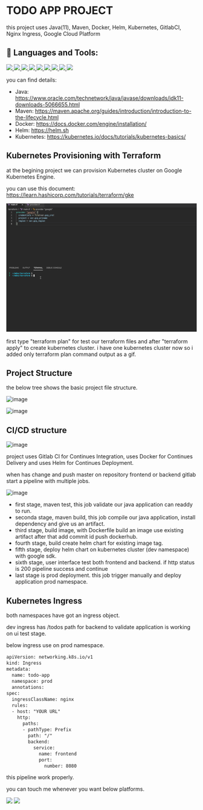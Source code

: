 # TODO APP PROJECT

this project uses Java(11), Maven, Docker, Helm, Kubernetes, GitlabCI, Nginx Ingress, Google Cloud Platform


## 🚀 Languages and Tools:

<p align="left"> 
    <a href="https://www.java.com" target="_blank"> <img src="https://img.icons8.com/color/48/000000/java-coffee-cup-logo.png"/> </a>
    <a href="https://spring.io/projects/spring-boot" target="_blank"> <img src="https://img.icons8.com/color/48/000000/spring-logo.png"/> </a> 
    <a href="https://git-scm.com/" target="_blank"> <img src="https://img.icons8.com/color/48/000000/git.png"/> </a> 
    <a href="https://docs.gitlab.com/ee/ci/" target="_blank"> <img src="https://img.icons8.com/color/48/000000/gitlab.png"/> </a>
    <a href="https://maven.apache.org" target"_blank"> <img src="https://img.icons8.com/ios/50/000000/maven-ios.png"/> </a>
    <a href="https://docker.com" target"_blank"> <img src="https://img.icons8.com/color/48/000000/docker.png"/> </a>
    <a href="https://kubernetes.io" target"_blank"> <img src="https://img.icons8.com/color/48/000000/kubernetes.png"/> </a>
    <a href="https://nginx.com" target"_blank"> <img src="https://img.icons8.com/color/48/000000/nginx.png"/> </a>
    <a href="https://cloud.google.com" target"_blank"> <img src="https://img.icons8.com/color/48/000000/google-cloud.png"/> </a>
    
    
    
</p>

you can find details:

* Java: https://www.oracle.com/technetwork/java/javase/downloads/jdk11-downloads-5066655.html
* Maven: https://maven.apache.org/guides/introduction/introduction-to-the-lifecycle.html
* Docker: https://docs.docker.com/engine/installation/
* Helm: https://helm.sh
* Kubernetes: https://kubernetes.io/docs/tutorials/kubernetes-basics/


## Kubernetes Provisioning with Terraform

at the begining project we can provision Kubernetes cluster on Google Kubernetes Engine.

you can use this document: https://learn.hashicorp.com/tutorials/terraform/gke

![image](https://github.com/alperen-selcuk/mdns/blob/master/images/tf.gif?raw=true)

first type "terraform plan" for test our terraform files and after "terraform apply" to create kubernetes cluster. i have one kubernetes cluster now so i added only terraform plan command output as a gif.

## Project Structure

the below tree shows the basic project file structure.

![image](https://user-images.githubusercontent.com/78741582/138430969-2991c5fc-e469-4c24-8759-71aa1c578c50.png)


![image](https://user-images.githubusercontent.com/78741582/138431053-efab9ac9-5d8c-4111-b189-66e187f70f98.png)


## CI/CD structure

![image](https://user-images.githubusercontent.com/78741582/138431415-474f3ac3-cc54-4c4d-a08b-5b24d1b6f6a9.png)

project uses Gitlab CI for Continues Integration, uses Docker for Continues Delivery and uses Helm for Continues Deployment.

when has change and push master on repository frontend or backend gitlab start a pipeline with multiple jobs.

![image](https://user-images.githubusercontent.com/78741582/138440485-152c203d-22d0-4e7a-a4a7-02449090cc90.png)

* first stage, maven test, this job validate our java application can readdy to run. 
* seconda stage, maven build, this job compile our java application, install dependency and give us an artifact.
* third stage, build image, with Dockerfile build an image use existing artifact after that add commit id push dockerhub.
* fourth stage, build create helm chart for existing image tag.
* fifth stage, deploy helm chart on kubernetes cluster (dev namespace) with google sdk. 
* sixth stage, user interface test both frontend and backend. if http status is 200 pipeline success and continue
* last stage is prod deployment. this job trigger manually and deploy application prod namespace.

## Kubernetes Ingress 

both namespaces have got an ingress object. 

dev ingress has /todos path for backend to validate application is working on ui test stage.

below ingress use on prod namespace.

```
apiVersion: networking.k8s.io/v1
kind: Ingress
metadata:
  name: todo-app
  namespace: prod
  annotations:
spec:
  ingressClassName: nginx
  rules:
  - host: "YOUR URL"
    http:
      paths:
      - pathType: Prefix
        path: "/"
        backend:
          service:
            name: frontend
            port:
              number: 8080

```

this pipeline work properly. 

you can touch me whenever you want below platforms.

<p
    <a href="https://www.linkedin.com/in/hasan-alperen-selçuk-529a8a4a/" target"_blank"> <img src="https://img.icons8.com/color/48/000000/linkedin.png"/> </a>
     <a href="https://alperenhasanselcuk.medium.com" target"_blank"> <img src="https://img.icons8.com/color/48/000000/medium-logo--v2.png"/> </a>
</p>

